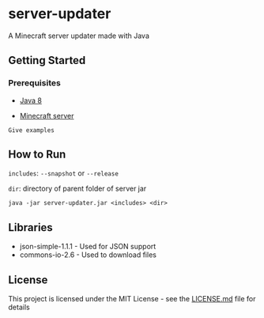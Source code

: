 # server-updater
A Minecraft server updater made with Java

## Getting Started

### Prerequisites

* [Java 8](https://www.java.com/en/download/manual.jsp)

* [Minecraft server](https://minecraft.net)

```
Give examples
```

## How to Run

`includes`: `--snapshot` or `--release`

`dir`: directory of parent folder of server jar

```batch
java -jar server-updater.jar <includes> <dir>
```


## Libraries

* json-simple-1.1.1 - Used for JSON support
* commons-io-2.6 - Used to download files

## License

This project is licensed under the MIT License - see the [LICENSE.md](LICENSE.md) file for details